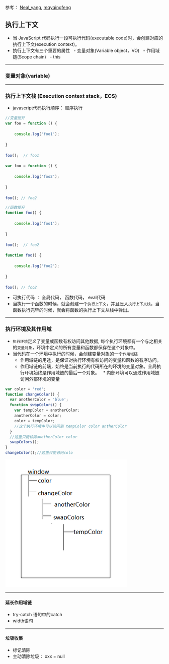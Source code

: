 ﻿参考： [Neal_yang](https://juejin.im/post/59c91b106fb9a00a4b0c5f0e), [mqyqingfeng](https://github.com/mqyqingfeng/Blog/issues)
 
## 执行上下文
 * 当 JavaScript 代码执行一段可执行代码(executable code)时，会创建对应的执行上下文(execution context)。
 * 执行上下文有三个重要的属性
   - 变量对象(Variable object，VO)
   - 作用域链(Scope chain)
   - this

****
### 变量对象(variable)
 


**** 
### 执行上下文栈 (Execution context stack，ECS)
 * javascript代码执行顺序： 顺序执行
```javascript 
//变量提升
var foo = function () {

    console.log('foo1');

}

foo();  // foo1

var foo = function () {

    console.log('foo2');

}

foo(); // foo2
```
```javascript 
//函数提升
function foo() {

    console.log('foo1');

}

foo();  // foo2

function foo() {

    console.log('foo2');

}

foo(); // foo2
```
 * 可执行代码 ： 全局代码， 函数代码， eval代码
 * 当执行一个函数的时候，就会创建一个`执行上下文`，并且压入`执行上下文栈`，当函数执行完毕的时候，就会将函数的执行上下文从栈中弹出。


****
### 执行环境及其作用域

 * `执行环境`定义了变量或函数有权访问其他数据, 每个执行环境都有一个与之相关的`变量对象`，环境中定义的所有变量和函数都保存在这个对象中。
 * 当代码在一个环境中执行的时候，会创建变量对象的一个`作用域链`
   * 作用域链的用途，是保证对执行环境有权访问的变量和函数的有序访问。
   * 作用域链的前端，始终是当前执行的代码所在的环境的变量对象。全局执行环境始终是作用域链的最后一个对象。
   * 内部环境可以通过作用域链访问外部环境的变量
```javascript
var color = 'red';
function changeColor() {
  var anotherColor = 'blue';
  function swapColors() {
    var tempColor = anotherColor;
    anotherColor = color;
    color = tempColor;
    //这个执行环境中可以访问到 tempColor color antherColor
  }
  //这里只能访问anotherColor color
  swapColors();
}
changeColor();//这里只能访问colo
```
![action-scope](https://github.com/AngellinaZ/WEB-learn/blob/master/images/actionScope.png)


****
#### 延长作用域链

 * try-catch 语句中的catch
 * width语句
 
****
#### 垃圾收集

 * 标记清除
 * 主动清除垃圾： xxx = null
